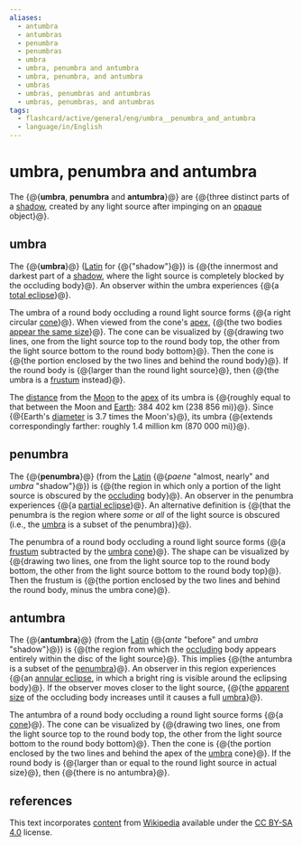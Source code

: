 ```yaml
---
aliases:
  - antumbra
  - antumbras
  - penumbra
  - penumbras
  - umbra
  - umbra, penumbra and antumbra
  - umbra, penumbra, and antumbra
  - umbras
  - umbras, penumbras and antumbras
  - umbras, penumbras, and antumbras
tags:
  - flashcard/active/general/eng/umbra__penumbra_and_antumbra
  - language/in/English
---
```


# umbra, penumbra and antumbra

The {@{__umbra__, __penumbra__ and __antumbra__}@} are {@{three distinct parts of a [shadow](shadow.md), created by any light source after impinging on an [opaque](opacity.md) object}@}. <!--SR:!2029-03-04,1322,350!2029-02-12,1306,350-->

## umbra

The {@{__umbra__}@} ([Latin](Latin.md) for {@{"shadow"}@}) is {@{the innermost and darkest part of a [shadow](shadow.md), where the light source is completely blocked by the occluding body}@}. An observer within the umbra experiences {@{a [total eclipse](solar%20eclipse.md#total%20eclipse)}@}. <!--SR:!2028-04-07,1065,350!2027-12-11,973,350!2025-09-10,307,290!2026-12-21,674,330-->

The umbra of a round body occluding a round light source forms {@{a right circular [cone](cone.md)}@}. When viewed from the cone's [apex](apex%20(geometry).md), {@{the two bodies [appear the same size](angular%20diameter.md)}@}. The cone can be visualized by {@{drawing two lines, one from the light source top to the round body top, the other from the light source bottom to the round body bottom}@}. Then the cone is {@{the portion enclosed by the two lines and behind the round body}@}. If the round body is {@{larger than the round light source}@}, then {@{the umbra is a [frustum](frustum.md) instead}@}. <!--SR:!2026-10-11,567,310!2026-10-16,635,330!2026-08-24,573,310!2026-12-04,669,330!2026-06-20,531,310!2026-08-29,549,310-->

The [distance](lunar%20distance.md) from the [Moon](Moon.md) to the [apex](apex%20(geometry).md) of its umbra is {@{roughly equal to that between the Moon and [Earth](Earth.md): 384&nbsp;402 km (238&nbsp;856 mi)}@}. Since {@{Earth's [diameter](diameter.md) is 3.7 times the Moon's}@}, its umbra {@{extends correspondingly farther: roughly 1.4 million km (870&nbsp;000 mi)}@}. <!--SR:!2025-10-01,273,250!2026-09-23,552,310!2025-08-17,241,250-->

## penumbra

The {@{__penumbra__}@} (from the [Latin](Latin.md) {@{_paene_ "almost, nearly" and _umbra_ "shadow"}@}) is {@{the region in which only a portion of the light source is obscured by the [occluding](occultation.md) body}@}. An observer in the penumbra experiences {@{a [partial eclipse](solar%20eclipse.md#partial%20eclipse)}@}. An alternative definition is {@{that the penumbra is the region where _some_ or _all_ of the light source is obscured (i.e., the [umbra](#umbra) is a subset of the penumbra)}@}. <!--SR:!2028-08-21,1165,350!2026-03-04,451,310!2027-12-25,938,310!2025-11-26,372,310!2025-11-14,330,290-->

The penumbra of a round body occluding a round light source forms {@{a [frustum](frustum.md) subtracted by the [umbra](#umbra) [cone](cone.md)}@}. The shape can be visualized by {@{drawing two lines, one from the light source top to the round body bottom, the other from the light source bottom to the round body top}@}. Then the frustum is {@{the portion enclosed by the two lines and behind the round body, minus the umbra cone}@}. <!--SR:!2026-01-22,366,270!2025-09-01,304,290!2028-07-24,1104,310-->

## antumbra

The {@{__antumbra__}@} (from the [Latin](Latin.md) {@{_ante_ "before" and _umbra_ "shadow"}@}) is {@{the region from which the [occluding](occultation.md) body appears entirely within the disc of the light source}@}. This implies {@{the antumbra is a subset of the [penumbra](#penumbra)}@}. An observer in this region experiences {@{an [annular eclipse](solar%20eclipse.md#annular%20eclipse), in which a bright ring is visible around the eclipsing body}@}. If the observer moves closer to the light source, {@{the [apparent size](angular%20diameter.md) of the occluding body increases until it causes a full [umbra](#umbra)}@}. <!--SR:!2027-11-14,951,350!2026-09-28,622,330!2026-10-29,628,310!2026-07-06,512,310!2028-04-10,1020,310!2026-08-27,592,330-->

The antumbra of a round body occluding a round light source forms {@{a [cone](cone.md)}@}. The cone can be visualized by {@{drawing two lines, one from the light source top to the round body top, the other from the light source bottom to the round body bottom}@}. Then the cone is {@{the portion enclosed by the two lines and behind the apex of the [umbra](#umbra) cone}@}. If the round body is {@{larger than or equal to the round light source in actual size}@}, then {@{there is no antumbra}@}. <!--SR:!2028-03-24,1052,350!2026-01-17,418,310!2026-05-05,458,270!2027-05-30,807,330!2026-05-14,513,330-->

## references

This text incorporates [content](https://en.wikipedia.org/wiki/umbra,_penumbra_and_antumbra) from [Wikipedia](Wikipedia.md) available under the [CC BY-SA 4.0](https://creativecommons.org/licenses/by-sa/4.0/) license.
